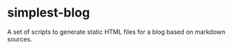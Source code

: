 # simplest-blog
A set of scripts to generate static HTML files for a blog based on markdown sources.
